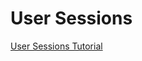 # User Sessions

[User Sessions Tutorial](https://auth0.com/docs/quickstart/native/ios-objc/03-user-sessions)
